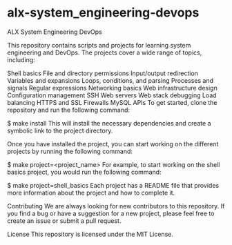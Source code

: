 # alx-system_engineering-devops
ALX System Engineering DevOps

This repository contains scripts and projects for learning system engineering and DevOps. The projects cover a wide range of topics, including:

Shell basics
File and directory permissions
Input/output redirection
Variables and expansions
Loops, conditions, and parsing
Processes and signals
Regular expressions
Networking basics
Web infrastructure design
Configuration management
SSH
Web servers
Web stack debugging
Load balancing
HTTPS and SSL
Firewalls
MySQL
APIs
To get started, clone the repository and run the following command:

$ make install
This will install the necessary dependencies and create a symbolic link to the project directory.

Once you have installed the project, you can start working on the different projects by running the following command:

$ make project=<project_name>
For example, to start working on the shell basics project, you would run the following command:

$ make project=shell_basics
Each project has a README file that provides more information about the project and how to complete it.

Contributing
We are always looking for new contributors to this repository. If you find a bug or have a suggestion for a new project, please feel free to create an issue or submit a pull request.

License
This repository is licensed under the MIT License.
